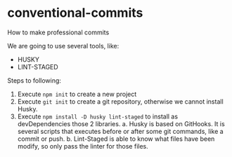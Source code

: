 # conventional-commits
How to make professional commits

We are going to use several tools, like:
  - HUSKY
  - LINT-STAGED

Steps to following:
1. Execute `npm init` to create a new project
2. Execute `git init` to create a git repository, otherwise we cannot install Husky.
3. Execute `npm install -D husky lint-staged` to install as devDependencies those 2 libraries.
  a. Husky is based on GitHooks. It is several scripts that executes before or after some git commands, like a commit or push.
  b. Lint-Staged is able to know what files have been modify, so only pass the linter for those files.
